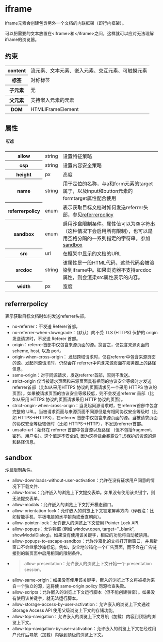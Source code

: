 # iframe

iframe元素会创建包含另外一个文档的内联框架（即行内框架）。

可以把需要的文本放置在&lt;iframe&gt;和&lt;/iframe&gt;之间，这样就可以应对无法理解iframe的浏览器。

## 约束

<table>
<tr>
    <th>content</th>
    <td>流元素、文本元素、嵌入元素、交互元素、可触摸元素</td>
</tr>
<tr>
    <th>标签</th>
    <td>对称标签</td>
</tr>
<tr>
    <th>子元素</th>
    <td>无</td>
</tr>
<tr>
    <th>父元素</th>
    <td>支持嵌入元素的元素</td>
</tr>
<tr>
    <th>DOM</th>
    <td>HTMLIFrameElement</td>
</tr>
</table>

## 属性

##### 可选

<table>
<tr>
	<th>allow</th>
	<td>string</td>
	<td>设置特征策略</td>
</tr>
<tr>
	<th>csp</th>
	<td>string</td>
	<td>设置内容安全策略</td>
</tr>
<tr>
	<th>height</th>
	<td>px</td>
	<td>高度</td>
</tr>
<tr>
	<th>name</th>
	<td>string</td>
	<td>用于定位的名称，与a和form元素的target属于，以及input和button元素的formtarget属性配合使用</td>
</tr>
<tr>
	<th>referrerpolicy</th>
	<td>enum</td>
	<td>表示获取目标文档时如何发送referrer头部，参见<a href="#referrerpolicy">referrerpolicy</a></td>
</tr>
<tr>
	<th>sandbox</th>
	<td>enum</td>
	<td>启用沙盒限制条件。属性值可以为空字符串（这种情况下会启用所有限制），也可以是用空格分隔的一系列指定的字符串。参加<a href="#sandbox">sandbox</a></td>
</tr>
<tr>
	<th>src</th>
	<td>url</td>
	<td>在框架中显示的文档的URL</td>
</tr>
<tr>
	<th>srcdoc</th>
	<td>string</td>
	<td>该属性是一段HTML代码，这些代码会被渲染到iframe中。如果浏览器不支持srcdoc 属性，则会渲染src属性表示的内容。</td>
</tr>
<tr>
	<th>width</th>
	<td>px</td>
	<td>宽度</td>
</tr>
</table>

## referrerpolicy

表示获取目标文档时如何发送referrer头部。

- no-referrer：不发送 Referer首部。
- no-referrer-when-downgrade：（默认）向不受 TLS (HTTPS) 保护的 origin 发送请求时，不发送 Referer 首部。
- origin：referrer首部中仅包含来源页面的源。换言之，仅包含来源页面的 scheme, host, 以及 port。
- origin-when-cross-origin： 发起跨域请求时，仅在referrer中包含来源页面的源。发起同源请求时，仍然会在 referrer中包含来源页面在服务器上的路径信息。
- same-origin：对于同源请求，发送referrer首部，否则不发送。
- strict-origin 仅当被请求页面和来源页面具有相同的协议安全等级时才发送referrer首部（比如从采用HTTPS 协议的页面请求另一个采用 HTTPS 协议的页面）。如果被请求页面的协议安全等级较低，则不会发送referrer 首部（比如从采用 HTTPS 协议的页面请求采用 HTTP 协议的页面）。
- strict-origin-when-cross-origin：当发起同源请求时，在referrer首部中包含完整的 URL。当被请求页面与来源页面不同源但是有相同协议安全等级时（比如 HTTPS→HTTPS），在referrer 首部中仅包含来源页面的源。当被请求页面的协议安全等级较低时（比如 HTTPS→HTTP），不发送referrer首部。
- unsafe-url：始终在 referrer 首部中包含源以及路径 （但不包括fragment、密码、用户名）。这个值是不安全的, 因为这样做会暴露受TLS保护的资源的源和路径信息。

## sandbox

沙盒限制条件。

- allow-downloads-without-user-activation：允许在没有征求用户同意的情况下下载文件.
- allow-forms：允许嵌入的浏览上下文提交表单。如果没有使用该关键字，则无法提交表单。
- allow-modals：允许嵌入的浏览上下文打开模态窗口。
- allow-orientation-lock：允许嵌入的浏览上下文锁定屏幕方向（译者注：比如智能手机、平板电脑的水平朝向或垂直朝向）。
- allow-pointer-lock：允许嵌入的浏览上下文使用 Pointer Lock API.
- allow-popups：允许弹窗 (例如 window.open, target="_blank", showModalDialog)。如果没有使用该关键字，相应的功能将自动被禁用。
- allow-popups-to-escape-sandbox：允许沙箱化的文档打开新窗口，并且新窗口不会继承沙箱标记。例如，安全地沙箱化一个广告页面，而不会在广告链接到的新页面中启用相同的限制条件。
- >allow-presentation：允许嵌入的浏览上下文开始一个 presentation session。
- allow-same-origin：如果没有使用该关键字，嵌入的浏览上下文将被视为来自一个独立的源，这将使 same-origin policy 同源检查失败。
- allow-scripts：允许嵌入的浏览上下文运行脚本（但不能创建弹窗）。如果没有使用该关键字，就无法运行脚本。
- allow-storage-access-by-user-activation：允许嵌入的浏览上下文通过 Storage Access API 使用父级浏览上下文的存储功能。
- allow-top-navigation：允许嵌入的浏览上下文导航（加载）内容到顶级的浏览上下文。
- allow-top-navigation-by-user-activation：允许嵌入的浏览上下文在经过用户允许后导航（加载）内容到顶级的浏览上下文。


